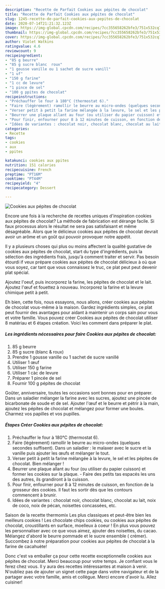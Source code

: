 ```yaml
---
description: "Recette de Parfait Cookies aux pépites de chocolat"
title: "Recette de Parfait Cookies aux pépites de chocolat"
slug: 1245-recette-de-parfait-cookies-aux-pepites-de-chocolat
date: 2020-07-14T21:21:32.123Z
image: https://img-global.cpcdn.com/recipes/7cc355658262bfe3/751x532cq70/cookies-aux-pepites-de-chocolat-photo-principale-de-la-recette.jpg
thumbnail: https://img-global.cpcdn.com/recipes/7cc355658262bfe3/751x532cq70/cookies-aux-pepites-de-chocolat-photo-principale-de-la-recette.jpg
cover: https://img-global.cpcdn.com/recipes/7cc355658262bfe3/751x532cq70/cookies-aux-pepites-de-chocolat-photo-principale-de-la-recette.jpg
author: Violet Watkins
ratingvalue: 4.6
reviewcount: 9
recipeingredient:
- "85 g beurre"
- "85 g sucre blanc  roux"
- "1 gousse vanille ou 1 sachet de sucre vanill"
- "1 uf"
- "150 g farine"
- "1 cc de levure"
- "1 pince de sel"
- "100 g ppites de chocolat"
recipeinstructions:
- "Préchauffer le four à 180°C (thermostat 6)."
- "Faire (légèrement) ramollir le beurre au micro-ondes (quelques secondes suffisent). Dans un saladier : le malaxer avec le sucre et la vanille puis ajouter les œufs et mélanger le tout."
- "Verser petit à petit la farine mélangée à la levure, le sel et les pépites de chocolat. Bien mélanger !"
- "Beurrer une plaque allant au four (ou utiliser du papier cuisson) et former les cookies sur la plaque. Faire des petits tas espacés les uns des autres, ils grandiront à la cuisson."
- "Pour finir, enfourner pour 8 à 12 minutes de cuisson, en fonction de la grosseur des cookies. Il faut les sortir dès que les contours commencent à brunir."
- "Idées de variantes : chocolat noir, chocolat blanc, chocolat au lait, noix de coco, noix de pécan, noisettes concassées, etc."
categories:
- Recette
tags:
- cookies
- aux
- ppites

katakunci: cookies aux ppites 
nutrition: 151 calories
recipecuisine: French
preptime: "PT16M"
cooktime: "PT44M"
recipeyield: "4"
recipecategory: Dessert

---
```



![Cookies aux pépites de chocolat](https://img-global.cpcdn.com/recipes/7cc355658262bfe3/751x532cq70/cookies-aux-pepites-de-chocolat-photo-principale-de-la-recette.jpg)

Encore une fois à la recherche de recettes uniques d'inspiration cookies aux pépites de chocolat? La méthode de fabrication est dérange facile. Si faux processus alors le résultat ne sera pas satisfaisant et même désagréable. Alors que le délicieux cookies aux pépites de chocolat devrait avoir un arôme et un goût qui pouvoir provoquer notre appétit.

Il y a plusieurs choses qui plus ou moins affectent la qualité gustative de cookies aux pépites de chocolat, start du type d'ingrédients, puis la sélection des ingrédients frais, jusqu'à comment traiter et servir. Pas besoin étourdi if veux prépare cookies aux pépites de chocolat délicieux à où que vous soyez, car tant que vous connaissez le truc, ce plat peut peut devenir plat spécial.

Ajoutez l&#39;oeuf, puis incorporez la farine, les pépites de chocolat et le lait. Ajoutez l&#39;œuf et fouettez à nouveau. Incorporez la farine et la levure chimique petit à petit.


Eh bien, cette fois, nous essayons, nous allons, créer cookies aux pépites de chocolat vous-même à la maison. Gardez ingrédients simples, ce plat peut fournir des avantages pour aidant à maintenir un corps sain pour vous et votre famille. Vous pouvez créer Cookies aux pépites de chocolat utiliser 8 matériau et 6 étapes création. Voici les comment dans préparer le plat.

<!--inarticleads1-->

##### Les ingrédients nécessaires pour faire Cookies aux pépites de chocolat:

1.  85 g beurre
1.  85 g sucre (blanc &amp; roux)
1. Prendre 1 gousse vanille ou 1 sachet de sucre vanillé
1. Utiliser 1 œuf
1. Utiliser 150 g farine
1. Utiliser 1 càc de levure
1. Préparer 1 pincée de sel
1. Fournir 100 g pépites de chocolat


Goûter, anniversaire, toutes les occasions sont bonnes pour en préparer. Dans un saladier mélanger la farine avec les sucres, ajoutez une pincée de bicarbonate de soude et de sel. Ajouter l&#39;œuf et le beurre et pétrir à la main, ajoutez les pépites de chocolat et mélangez pour former une boules. Charmez vos papilles et vos pupilles. 

<!--inarticleads2-->

##### Étapes Créer Cookies aux pépites de chocolat:

1. Préchauffer le four à 180°C (thermostat 6).
1. Faire (légèrement) ramollir le beurre au micro-ondes (quelques secondes suffisent). Dans un saladier : le malaxer avec le sucre et la vanille puis ajouter les œufs et mélanger le tout.
1. Verser petit à petit la farine mélangée à la levure, le sel et les pépites de chocolat. Bien mélanger !
1. Beurrer une plaque allant au four (ou utiliser du papier cuisson) et former les cookies sur la plaque. - Faire des petits tas espacés les uns des autres, ils grandiront à la cuisson.
1. Pour finir, enfourner pour 8 à 12 minutes de cuisson, en fonction de la grosseur des cookies. Il faut les sortir dès que les contours commencent à brunir.
1. Idées de variantes : chocolat noir, chocolat blanc, chocolat au lait, noix de coco, noix de pécan, noisettes concassées, etc.


Saison de la recette thermomix Les plus classiques et peut-être bien les meilleurs cookies ! Les chocolate chips cookies, ou cookies aux pépites de chocolat, croustillants en surface, moelleux à coeur ! En plus vous pouvez les personnaliser avec ce que vous aimez, ajouter des noisettes, du cacao. Mélangez d&#39;abord le beurre pommade et le sucre ensemble ( crémer). Succombez à notre préparation pour cookies aux pépites de chocolat à la farine de cacahuète! 


Donc c'est va emballer ça pour cette recette exceptionnelle cookies aux pépites de chocolat. Merci beaucoup pour votre temps. Je confiant vous le ferez chez vous. Il y aura des recettes  intéressantes at maison à venir. N'oubliez pas de ajouter un signet cette page dans votre navigateur et de la partager avec votre famille, amis et collègue. Merci encore d'avoir lu. Allez cuisiner!
